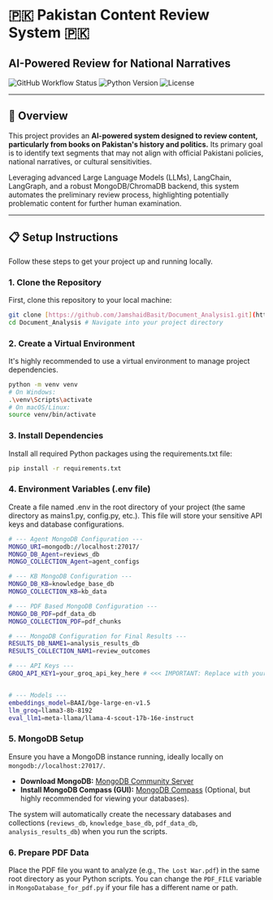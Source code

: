 # 🇵🇰 Pakistan Content Review System 🇵🇰

## AI-Powered Review for National Narratives

![GitHub Workflow Status](https://img.shields.io/badge/Status-Active-brightgreen)
![Python Version](https://img.shields.io/badge/Python-3.9%2B-blue)
![License](https://img.shields.io/badge/License-MIT-green)

---

## 🚀 Overview

This project provides an **AI-powered system designed to review content, particularly from books on Pakistan's history and politics.** Its primary goal is to identify text segments that may not align with official Pakistani policies, national narratives, or cultural sensitivities.

Leveraging advanced Large Language Models (LLMs), LangChain, LangGraph, and a robust MongoDB/ChromaDB backend, this system automates the preliminary review process, highlighting potentially problematic content for further human examination.


---


## 📋 Setup Instructions

Follow these steps to get your project up and running locally.

### 1. Clone the Repository

First, clone this repository to your local machine:

```bash
git clone [https://github.com/JamshaidBasit/Document_Analysis1.git](https://github.com/JamshaidBasit/Document_Analysis1.git)
cd Document_Analysis # Navigate into your project directory

```

### 2. Create a Virtual Environment

It's highly recommended to use a virtual environment to manage project dependencies.

```bash
python -m venv venv
# On Windows:
.\venv\Scripts\activate
# On macOS/Linux:
source venv/bin/activate

```

### 3. Install Dependencies
Install all required Python packages using the requirements.txt file:
```bash
pip install -r requirements.txt

```

### 4. Environment Variables (.env file)
Create a file named .env in the root directory of your project (the same directory as mains1.py, config.py, etc.). This file will store your sensitive API keys and database configurations.

```bash
# --- Agent MongoDB Configuration ---
MONGO_URI=mongodb://localhost:27017/
MONGO_DB_Agent=reviews_db
MONGO_COLLECTION_Agent=agent_configs

# --- KB MongoDB Configuration ---
MONGO_DB_KB=knowledge_base_db
MONGO_COLLECTION_KB=kb_data

# --- PDF Based MongoDB Configuration ---
MONGO_DB_PDF=pdf_data_db
MONGO_COLLECTION_PDF=pdf_chunks

# --- MongoDB Configuration for Final Results ---
RESULTS_DB_NAME1=analysis_results_db
RESULTS_COLLECTION_NAM1=review_outcomes

# --- API Keys ---
GROQ_API_KEY1=your_groq_api_key_here # <<< IMPORTANT: Replace with your actual Groq API Key!


# --- Models ---
embeddings_model=BAAI/bge-large-en-v1.5
llm_groq=llama3-8b-8192
eval_llm1=meta-llama/llama-4-scout-17b-16e-instruct

```

### 5. MongoDB Setup

Ensure you have a MongoDB instance running, ideally locally on `mongodb://localhost:27017/`.
* **Download MongoDB:** [MongoDB Community Server](https://www.mongodb.com/try/download/community)
* **Install MongoDB Compass (GUI):** [MongoDB Compass](https://www.mongodb.com/products/compass) (Optional, but highly recommended for viewing your databases).

The system will automatically create the necessary databases and collections (`reviews_db`, `knowledge_base_db`, `pdf_data_db`, `analysis_results_db`) when you run the scripts.

### 6. Prepare PDF Data

Place the PDF file you want to analyze (e.g., `The Lost War.pdf`) in the same root directory as your Python scripts. You can change the `PDF_FILE` variable in `MongoDatabase_for_pdf.py` if your file has a different name or path.